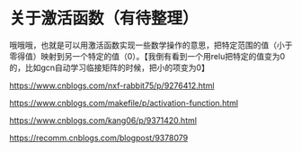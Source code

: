 # 关于激活函数（有待整理）

哦哦哦，也就是可以用激活函数实现一些数学操作的意思，把特定范围的值（小于零得值）映射到另一个特定的值（0）。【我倒有看到一个用relu把特定的值变为0的，比如gcn自动学习临接矩阵的时候，把小的项变为0】

https://www.cnblogs.com/nxf-rabbit75/p/9276412.html

https://www.cnblogs.com/makefile/p/activation-function.html

https://www.cnblogs.com/kang06/p/9371420.html

https://recomm.cnblogs.com/blogpost/9378079
